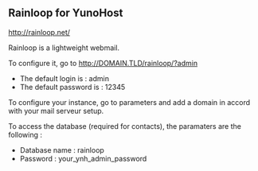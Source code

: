 Rainloop for YunoHost
----------------------

http://rainloop.net/

Rainloop is a lightweight webmail.

To configure it, go to http://DOMAIN.TLD/rainloop/?admin

- The default login is : admin
- The default password is : 12345

To configure your instance, go to parameters and add a domain in accord with your mail serveur setup.

To access the database (required for contacts), the paramaters are the following :
- Database name : rainloop
- Password : your_ynh_admin_password